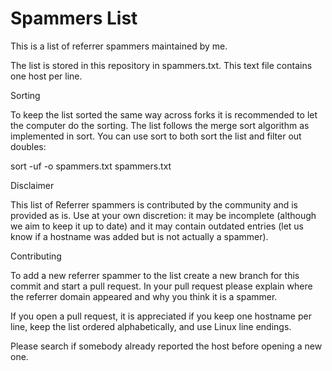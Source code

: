 # Spammers List

This is a list of referrer spammers maintained by me.

The list is stored in this repository in spammers.txt. This text file contains one host per line.


Sorting

To keep the list sorted the same way across forks it is recommended to let the computer do the sorting. The list follows the merge sort algorithm as implemented in sort. You can use sort to both sort the list and filter out doubles:

sort -uf -o spammers.txt spammers.txt


Disclaimer

This list of Referrer spammers is contributed by the community and is provided as is. Use at your own discretion: it may be incomplete (although we aim to keep it up to date) and it may contain outdated entries (let us know if a hostname was added but is not actually a spammer).

Contributing

To add a new referrer spammer to the list create a new branch for this commit and start a pull request.
In your pull request please explain where the referrer domain appeared and why you think it is a spammer.

If you open a pull request, it is appreciated if you keep one hostname per line, keep the list ordered alphabetically, and use Linux line endings.

Please search if somebody already reported the host before opening a new one.


